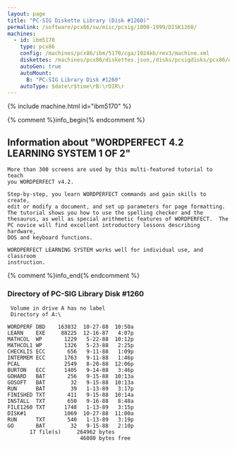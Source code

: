 ```yaml
---
layout: page
title: "PC-SIG Diskette Library (Disk #1260)"
permalink: /software/pcx86/sw/misc/pcsig/1000-1999/DISK1260/
machines:
  - id: ibm5170
    type: pcx86
    config: /machines/pcx86/ibm/5170/cga/1024kb/rev3/machine.xml
    diskettes: /machines/pcx86/diskettes.json,/disks/pcsigdisks/pcx86/diskettes.json
    autoGen: true
    autoMount:
      B: "PC-SIG Library Disk #1260"
    autoType: $date\r$time\rB:\rDIR\r
---
```


{% include machine.html id="ibm5170" %}

{% comment %}info_begin{% endcomment %}

## Information about "WORDPERFECT 4.2 LEARNING SYSTEM  1 OF 2"

    More than 300 screens are used by this multi-featured tutorial to teach
    you WORDPERFECT v4.2.
    
    Step-by-step, you learn WORDPERFECT commands and gain skills to create,
    edit or modify a document, and set up parameters for page formatting.
    The tutorial shows you how to use the spelling checker and the
    thesaurus, as well as special arithmetic features of WORDPERFECT.  The
    PC novice will find excellent introductory lessons describing hardware,
    DOS and keyboard functions.
    
    WORDPERFECT LEARNING SYSTEM works well for individual use, and classroom
    instruction.
{% comment %}info_end{% endcomment %}


### Directory of PC-SIG Library Disk #1260

     Volume in drive A has no label
     Directory of A:\

    WORDPERF DBD    163032  10-27-88  10:50a
    LEARN    EXE     88225  12-16-87   4:07p
    MATHCOL  WP       1229   5-22-88  10:12p
    MATHCOL1 WP       1326   5-23-88   2:25p
    CHECKLIS ECC       656   9-11-88   1:09p
    INTERMEM ECC      1763   9-11-88   1:46p
    PCAL              2549   8-20-88  12:06p
    BURTON   ECC      1405   9-14-88   3:46p
    GOHARD   BAT       256   9-15-88  10:13a
    GOSOFT   BAT        32   9-15-88  10:13a
    RUN      BAT        39   1-13-89   3:17p
    FINISHED TXT       411   9-15-88  10:14a
    INSTALL  TXT       650   9-16-88   8:48a
    FILE1260 TXT      1748   1-13-89   3:15p
    DISK#1            1069  10-27-88  11:00a
    RUN      TXT       540   1-13-89   3:19p
    GO       BAT        32   9-15-88   2:10p
           17 file(s)     264962 bytes
                           46080 bytes free
